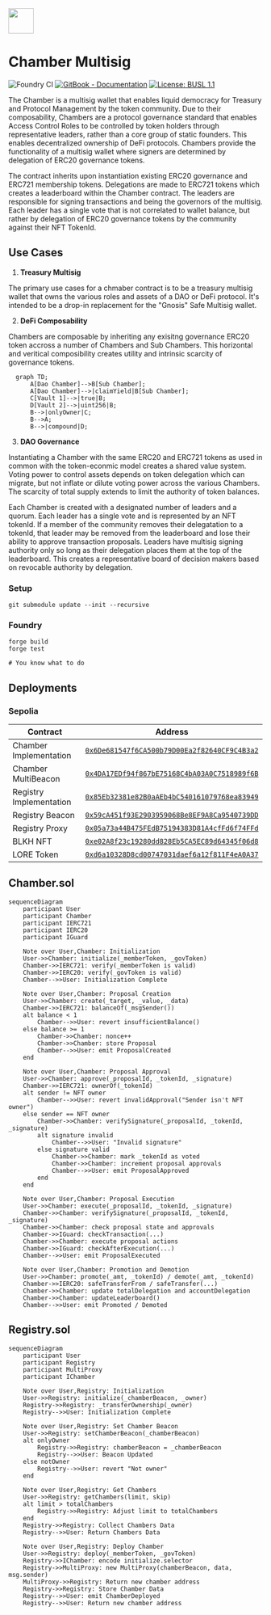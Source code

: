 <img style="{align: right}" src="https://cdn.loreum.org/logos/black.png"  height="50"/>

# Chamber Multisig

![Foundry CI](https://github.com/loreum-org/chamber/actions/workflows/forge.yaml/badge.svg)
[![GitBook - Documentation](https://img.shields.io/badge/GitBook-Documentation-orange?logo=gitbook&logoColor=white)](https://docs.loreum.org/blog)
[![License: BUSL 1.1](https://img.shields.io/badge/License-MIT.svg)](https://github.com/loreum-org/chamber/LICENSE)

The Chamber is a multisig wallet that enables liquid democracy for Treasury and Protocol Management by the token community. Due to their composability, Chambers are a protocol governance standard that enables Access Control Roles to be controlled by token holders through representative leaders, rather than a core group of static founders. This enables decentralized ownership of DeFi protocols.
Chambers provide the functionality of a multisig wallet where signers are determined by delegation of ERC20 governance tokens.

The contract inherits upon instantiation existing ERC20 governance and ERC721 membership tokens. Delegations are made to ERC721 tokens which creates a leaderboard within the Chamber contract. The leaders are responsible for signing transactions and being the governors of the multisig. Each leader has a single vote that is not correlated to wallet balance, but rather by delegation of ERC20 governance tokens by the community against their NFT TokenId.

## Use Cases

1. **Treasury Multisig**

The primary use cases for a chmaber contract is to be a treasury multisig wallet that owns the various roles and assets of a DAO or DeFi protocol. It's intended to be a drop-in replacement for the "Gnosis" Safe Multisig wallet.

2. **DeFi Composability**

Chambers are composable by inheriting any exisitng governance ERC20 token accross a number of Chambers and Sub Chambers. This horizontal and veritical composibility creates utility and intrinsic scarcity of governance tokens.

```mermaid
  graph TD;
      A[Dao Chamber]-->B[Sub Chamber];
      A[Dao Chamber]-->|claimYield|B[Sub Chamber];
      C[Vault 1]-->|true|B;
      D[Vault 2]-->|uint256|B;
      B-->|onlyOwner|C;
      B-->A;
      B-->|compound|D;
```

3. **DAO Governance**

Instantiating a Chamber with the same ERC20 and ERC721 tokens as used in common with the token-econmic model creates a shared value system. Voting power to control assets depends on token delegation which can migrate, but not inflate or dilute voting power across the various Chambers. The scarcity of total supply extends to limit the authority of token balances.


Each Chamber is created with a designated number of leaders and a quorum. Each leader has a single vote and is represented by an NFT tokenId. If a member of the community removes their delegatation to a tokenId, that leader may be removed from the leaderboard and lose their ability to approve transaction proposals. Leaders have multisig signing authority only so long as their delegation places them at the top of the leaderboard. This creates a representative board of decision makers based on revocable authority by delegation.

### Setup

```
git submodule update --init --recursive
```

### Foundry

```
forge build
forge test

# You know what to do
```

## Deployments

### Sepolia

| Contract                    | Address                                                                                   |
|-----------------------------|-------------------------------------------------------------------------------------------|
| Chamber Implementation      | [`0x6De681547f6CA500b79D00Ea2f82640CF9C4B3a2`](https://sepolia.etherscan.io/address/0x6De681547f6CA500b79D00Ea2f82640CF9C4B3a2) |
| Chamber MultiBeacon         | [`0x4DA17EDf94f867bE75168C4bA03A0C7518989f6B`](https://sepolia.etherscan.io/address/0x4DA17EDf94f867bE75168C4bA03A0C7518989f6B) |
| Registry Implementation     | [`0x85Eb32381e82B0aAEb4bC540161079768ea83949`](https://sepolia.etherscan.io/address/0x85Eb32381e82B0aAEb4bC540161079768ea83949) |
| Registry Beacon             | [`0x59cA451f93E2903959068Be8EF9A8Ca9540739DD`](https://sepolia.etherscan.io/address/0x59cA451f93E2903959068Be8EF9A8Ca9540739DD) |
| Registry Proxy              | [`0x05a73a44B475FEdB75194383D81A4cfFd6f74FFd`](https://sepolia.etherscan.io/address/0x05a73a44B475FEdB75194383D81A4cfFd6f74FFd) |
| BLKH NFT                    | [`0xe02A8f23c19280dd828Eb5CA5EC89d64345f06d8`](https://sepolia.etherscan.io/address/0xe02A8f23c19280dd828Eb5CA5EC89d64345f06d8) |
| LORE Token                  | [`0xd6a10328D8cd00747031daef6a12f811F4eA0A37`](https://sepolia.etherscan.io/address/0xd6a10328D8cd00747031daef6a12f811F4eA0A37) |


## Chamber.sol

```mermaid
sequenceDiagram
    participant User
    participant Chamber
    participant IERC721
    participant IERC20
    participant IGuard

    Note over User,Chamber: Initialization
    User->>Chamber: initialize(_memberToken, _govToken)
    Chamber->>IERC721: verify(_memberToken is valid)
    Chamber->>IERC20: verify(_govToken is valid)
    Chamber-->>User: Initialization Complete

    Note over User,Chamber: Proposal Creation
    User->>Chamber: create(_target, _value, _data)
    Chamber->>IERC721: balanceOf(_msgSender())
    alt balance < 1
        Chamber-->>User: revert insufficientBalance()
    else balance >= 1
        Chamber->>Chamber: nonce++
        Chamber->>Chamber: store Proposal
        Chamber-->>User: emit ProposalCreated
    end

    Note over User,Chamber: Proposal Approval
    User->>Chamber: approve(_proposalId, _tokenId, _signature)
    Chamber->>IERC721: ownerOf(_tokenId)
    alt sender != NFT owner
        Chamber-->>User: revert invalidApproval("Sender isn't NFT owner")
    else sender == NFT owner
        Chamber->>Chamber: verifySignature(_proposalId, _tokenId, _signature)
        alt signature invalid
            Chamber-->>User: "Invalid signature"
        else signature valid
            Chamber->>Chamber: mark _tokenId as voted
            Chamber->>Chamber: increment proposal approvals
            Chamber-->>User: emit ProposalApproved
        end
    end

    Note over User,Chamber: Proposal Execution
    User->>Chamber: execute(_proposalId, _tokenId, _signature)
    Chamber->>Chamber: verifySignature(_proposalId, _tokenId, _signature)
    Chamber->>Chamber: check proposal state and approvals
    Chamber->>IGuard: checkTransaction(...)
    Chamber->>Chamber: execute proposal actions
    Chamber->>IGuard: checkAfterExecution(...)
    Chamber-->>User: emit ProposalExecuted

    Note over User,Chamber: Promotion and Demotion
    User->>Chamber: promote(_amt, _tokenId) / demote(_amt, _tokenId)
    Chamber->>IERC20: safeTransferFrom / safeTransfer(...)
    Chamber->>Chamber: update totalDelegation and accountDelegation
    Chamber->>Chamber: updateLeaderboard()
    Chamber-->>User: emit Promoted / Demoted
```

## Registry.sol

```mermaid
sequenceDiagram
    participant User
    participant Registry
    participant MultiProxy
    participant IChamber

    Note over User,Registry: Initialization
    User->>Registry: initialize(_chamberBeacon, _owner)
    Registry->>Registry: _transferOwnership(_owner)
    Registry-->>User: Initialization Complete

    Note over User,Registry: Set Chamber Beacon
    User->>Registry: setChamberBeacon(_chamberBeacon)
    alt onlyOwner
        Registry->>Registry: chamberBeacon = _chamberBeacon
        Registry-->>User: Beacon Updated
    else notOwner
        Registry-->>User: revert "Not owner"
    end

    Note over User,Registry: Get Chambers
    User->>Registry: getChambers(limit, skip)
    alt limit > totalChambers
        Registry->>Registry: Adjust limit to totalChambers
    end
    Registry->>Registry: Collect Chambers Data
    Registry-->>User: Return Chambers Data

    Note over User,Registry: Deploy Chamber
    User->>Registry: deploy(_memberToken, _govToken)
    Registry->>IChamber: encode initialize.selector
    Registry->>MultiProxy: new MultiProxy(chamberBeacon, data, msg.sender)
    MultiProxy->>Registry: Return new chamber address
    Registry->>Registry: Store Chamber Data
    Registry-->>User: emit ChamberDeployed
    Registry-->>User: Return new chamber address
```